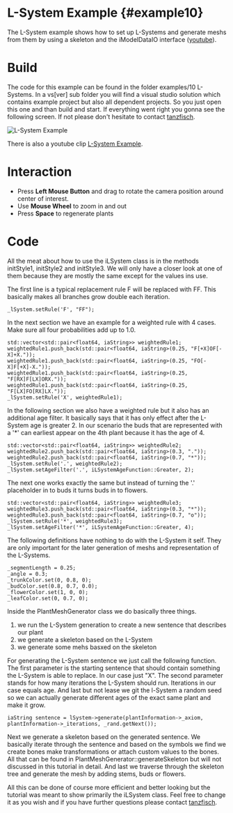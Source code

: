 L-System Example                                   {#example10}
================

The L-System example shows how to set up L-Systems and generate meshs from them by using a skeleton and the iModelDataIO interface ([youtube](https://www.youtube.com/watch?v=5qK0ee4xTug)).

Build
=====

The code for this example can be found in the folder examples/10 L-Systems. In a vs[ver] sub folder you will find a visual studio solution which contains example project but also all dependent projects. So you just open this one and than build and start. If everything went right you gonna see the following screen. If not please don't hesitate to contact [tanzfisch](https://github.com/tanzfisch).

![L-System Example](/images/Example10_Pic1.png)

There is also a youtube clip [L-System Example](https://youtu.be/5qK0ee4xTug).

Interaction
===========

* Press **Left Mouse Button** and drag to rotate the camera position around center of interest.
* Use **Mouse Wheel** to zoom in and out
* Press **Space** to regenerate plants

Code
====

All the meat about how to use the iLSystem class is in the methods initStyle1, initStyle2 and initStyle3. We will only have a closer look at one of them because they are mostly the same except for the values ins use.

The first line is a typical replacement rule F will be replaced with FF. This basically makes all branches grow double each iteration.

    _lSystem.setRule('F', "FF");

In the next section we have an example for a weighted rule with 4 cases. Make sure all four probabilities add up to 1.0.

    std::vector<std::pair<float64, iaString>> weightedRule1;
    weightedRule1.push_back(std::pair<float64, iaString>(0.25, "F[+X]OF[-X]+X."));
    weightedRule1.push_back(std::pair<float64, iaString>(0.25, "FO[-X]F[+X]-X."));
    weightedRule1.push_back(std::pair<float64, iaString>(0.25, "F[RX]F[LX]ORX."));
    weightedRule1.push_back(std::pair<float64, iaString>(0.25, "F[LX]FO[RX]LX."));
    _lSystem.setRule('X', weightedRule1);

In the following section we also have a weighted rule but it also has an additional age filter. It basically says that it has only effect after the L-System age is greater 2. In our scenario the buds that are represented with a '*' can earliest appear on the 4th plant because it has the age of 4.

    std::vector<std::pair<float64, iaString>> weightedRule2;
    weightedRule2.push_back(std::pair<float64, iaString>(0.3, "."));
    weightedRule2.push_back(std::pair<float64, iaString>(0.7, "*"));
    _lSystem.setRule('.', weightedRule2);
    _lSystem.setAgeFilter('.', iLSystemAgeFunction::Greater, 2);

The next one works exactly the same but instead of turning the '.' placeholder in to buds it turns buds in to flowers.

    std::vector<std::pair<float64, iaString>> weightedRule3;
    weightedRule3.push_back(std::pair<float64, iaString>(0.3, "*"));
    weightedRule3.push_back(std::pair<float64, iaString>(0.7, "o"));
    _lSystem.setRule('*', weightedRule3);
    _lSystem.setAgeFilter('*', iLSystemAgeFunction::Greater, 4);

The following definitions have nothing to do with the L-System it self. They are only important for the later generation of meshs and representation of the L-Systems.

    _segmentLength = 0.25;
    _angle = 0.3;
    _trunkColor.set(0, 0.8, 0);
    _budColor.set(0.8, 0.7, 0.0);
    _flowerColor.set(1, 0, 0);
    _leafColor.set(0, 0.7, 0);

Inside the PlantMeshGenerator class we do basically three things.
1. we run the L-System generation to create a new sentence that describes our plant
2. we generate a skeleton based on the L-System
3. we generate some mehs basxed on the skeleton

For generating the L-System sentence we just call the following function. The first parameter is the starting sentence that should contain something the L-System is able to replace. In our case just "X". The second parameter stands for how many iterations the L-System should run. Iterations in our case equals age. And last but not lease we git the l-System a random seed so we can actually generate different ages of the exact same plant and make it grow.

    iaString sentence = lSystem->generate(plantInformation->_axiom, plantInformation->_iterations, _rand.getNext());

Next we generate a skeleton based on the generated sentence. We basically iterate through the sentence and based on the symbols we find we create bones make transformations or attach custom values to the bones. All that can be found in PlantMeshGenerator::generateSkeleton but will not discussed in this tutorial in detail. And last we traverse through the skeleton tree and generate the mesh by adding stems, buds or flowers.

All this can be done of course more efficient and better looking but the tutorial was meant to show primarily the iLSystem class. Feel free to change it as you wish and if you have further questions please contact [tanzfisch](https://github.com/tanzfisch).